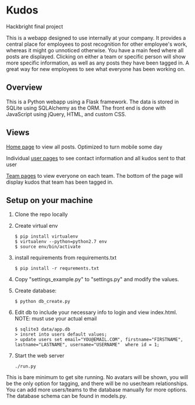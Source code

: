 # Kudos

Hackbright final project

This is a webapp designed to use internally at your company. It provides a central place for employees to post recognition for other employee's work, whereas it might go unnoticed otherwise. You have a main feed where all posts are displayed. Clicking on either a team or specific person will show more specific information, as well as any posts they have been tagged in. A great way for new employees to see what everyone has been working on.

## Overview

This is a Python webapp using a Flask framework. The data is stored in SQLite using SQLAlchemy as the ORM. The front end is done with JavaScript using jQuery, HTML, and custom CSS. 

## Views

[Home page](https://dl-web.dropbox.com/spa/b0x9nvfo1ovrbum/myvl10w5.png) to view all posts. Optimized to turn mobile some day

Individual [user pages](https://dl-web.dropbox.com/spa/b0x9nvfo1ovrbum/4zuqt1-z.png) to see contact information and all kudos sent to that user

[Team pages](https://dl-web.dropbox.com/spa/b0x9nvfo1ovrbum/myvtv4kk.png) to view everyone on each team. The bottom of the page will display kudos that team has been tagged in.  

## Setup on your machine

1. Clone the repo locally

2. Create virtual env
	```
	$ pip install virtualenv
	$ virtualenv --python=python2.7 env
	$ source env/bin/activate
	```

2. install requirements from requirements.txt
	```
	$ pip install -r requrements.txt
	```

3. Copy "settings\_example.py" to "settings.py" and modify the values.

4. Create database: 
	```
	$ python db_create.py
	```

5. Edit db to include your necessary info to login and view index.html. NOTE: must use your actual email
	```
	$ sqlite3 data/app.db
	> insret into users default values;
	> update users set email="YOU@EMAIL.COM", firstname="FIRSTNAME", lastname="LASTNAME", username="USERNAME"  where id = 1;
	```

6. Start the web server
	```
	./run.py
	```


This is bare minimum to get site running. No avatars will be shown, you will be the only option for tagging, and there will be no user/team relationships. You can add more users/teams to the database manually for more options. The database schema can be found in models.py. 

